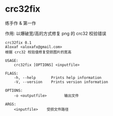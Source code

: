 # crc32fix

练手作 & 第一作

作用: 以爆破宽/高的方式修复 png 的 crc32 校验错误

```text
crc32fix 0.1
Aloxaf <aloxafx@gmail.com>
根据 crc32 校验值修复受损图片的宽高

USAGE:
    crc32fix [OPTIONS] <inputfile>

FLAGS:
    -h, --help       Prints help information
    -V, --version    Prints version information

OPTIONS:
    -o <outputfile>        输出文件

ARGS:
    <inputfile>    受损文件路径
```